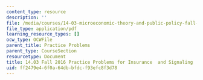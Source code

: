 ```yaml
---
content_type: resource
description: ''
file: /media/courses/14-03-microeconomic-theory-and-public-policy-fall-2016/ff2479e46f0a64dbbfdcf93efc8f3d78_MIT14_03F16_prac_insure.pdf
file_type: application/pdf
learning_resource_types: []
ocw_type: OCWFile
parent_title: Practice Problems
parent_type: CourseSection
resourcetype: Document
title: 14.03 Fall 2016 Practice Problems for Insurance  and Signaling
uid: ff2479e4-6f0a-64db-bfdc-f93efc8f3d78
---
```

